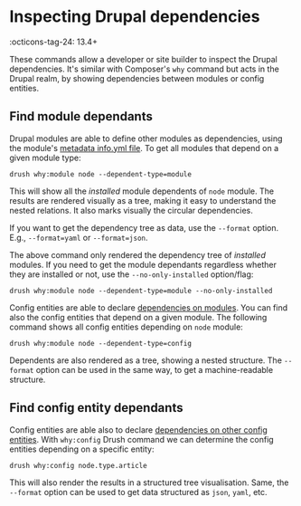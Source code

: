 Inspecting Drupal dependencies
==============================
:octicons-tag-24: 13.4+

These commands allow a developer or site builder to inspect the Drupal dependencies. It's similar with Composer's `why` command but acts in the Drupal realm, by showing dependencies between modules or config entities.

Find module dependants
----------------------

Drupal modules are able to define other modules as dependencies, using the module's [metadata info.yml file](https://www.drupal.org/docs/develop/creating-modules/let-drupal-know-about-your-module-with-an-infoyml-file). To get all modules that depend on a given module type:

    drush why:module node --dependent-type=module

This will show all the _installed_ module dependents of `node` module. The results are rendered visually as a tree, making it easy to understand the nested relations. It also marks visually the circular dependencies.

If you want to get the dependency tree as data, use the `--format` option. E.g., `--format=yaml` or `--format=json`.

The above command only rendered the dependency tree of _installed_ modules. If you need to get the module dependants regardless whether they are installed or not, use the `--no-only-installed` option/flag:

    drush why:module node --dependent-type=module --no-only-installed

Config entities are able to declare [dependencies on modules](https://www.drupal.org/docs/drupal-apis/configuration-api/configuration-entity-dependencies). You can find also the config entities that depend on a given module. The following command shows all config entities depending on `node` module:

    drush why:module node --dependent-type=config

Dependents are also rendered as a tree, showing a nested structure. The `--format` option can be used in the same way, to get a machine-readable structure.

Find config entity dependants
-----------------------------

Config entities are able also to declare [dependencies on other config entities](https://www.drupal.org/docs/drupal-apis/configuration-api/configuration-entity-dependencies). With `why:config` Drush command we can determine the config entities depending on a specific entity:

    drush why:config node.type.article

This will also render the results in a structured tree visualisation. Same, the `--format` option can be used to get data structured as `json`, `yaml`, etc.
